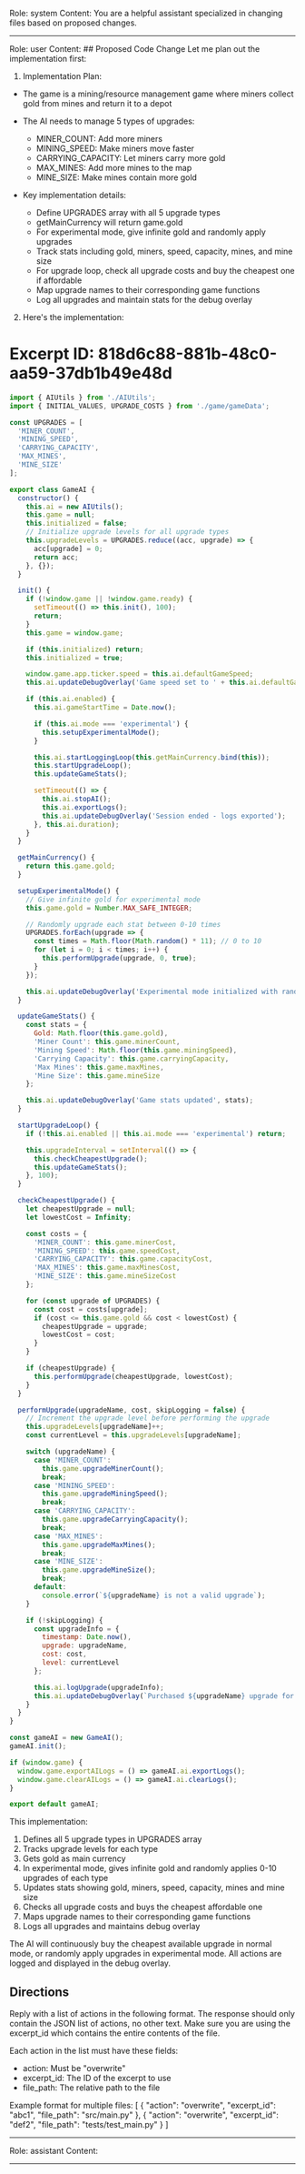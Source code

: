Role: system
Content: You are a helpful assistant specialized in changing files based on proposed changes.
__________________
Role: user
Content: ## Proposed Code Change
Let me plan out the implementation first:

1. Implementation Plan:
- The game is a mining/resource management game where miners collect gold from mines and return it to a depot
- The AI needs to manage 5 types of upgrades:
  * MINER_COUNT: Add more miners
  * MINING_SPEED: Make miners move faster
  * CARRYING_CAPACITY: Let miners carry more gold
  * MAX_MINES: Add more mines to the map
  * MINE_SIZE: Make mines contain more gold

- Key implementation details:
  * Define UPGRADES array with all 5 upgrade types
  * getMainCurrency will return game.gold
  * For experimental mode, give infinite gold and randomly apply upgrades
  * Track stats including gold, miners, speed, capacity, mines, and mine size
  * For upgrade loop, check all upgrade costs and buy the cheapest one if affordable
  * Map upgrade names to their corresponding game functions
  * Log all upgrades and maintain stats for the debug overlay

2. Here's the implementation:

# Excerpt ID: 818d6c88-881b-48c0-aa59-37db1b49e48d
```javascript src/GameAI.js
import { AIUtils } from './AIUtils';
import { INITIAL_VALUES, UPGRADE_COSTS } from './game/gameData';

const UPGRADES = [
  'MINER_COUNT',
  'MINING_SPEED',
  'CARRYING_CAPACITY',
  'MAX_MINES',
  'MINE_SIZE'
];

export class GameAI {
  constructor() {
    this.ai = new AIUtils();
    this.game = null;
    this.initialized = false;
    // Initialize upgrade levels for all upgrade types
    this.upgradeLevels = UPGRADES.reduce((acc, upgrade) => {
      acc[upgrade] = 0;
      return acc;
    }, {});
  }

  init() {
    if (!window.game || !window.game.ready) {
      setTimeout(() => this.init(), 100);
      return;
    }
    this.game = window.game;

    if (this.initialized) return;
    this.initialized = true;

    window.game.app.ticker.speed = this.ai.defaultGameSpeed;
    this.ai.updateDebugOverlay('Game speed set to ' + this.ai.defaultGameSpeed + 'x');

    if (this.ai.enabled) {
      this.ai.gameStartTime = Date.now();

      if (this.ai.mode === 'experimental') {
        this.setupExperimentalMode();
      }

      this.ai.startLoggingLoop(this.getMainCurrency.bind(this));
      this.startUpgradeLoop();
      this.updateGameStats();

      setTimeout(() => {
        this.ai.stopAI();
        this.ai.exportLogs();
        this.ai.updateDebugOverlay('Session ended - logs exported');
      }, this.ai.duration);
    }
  }

  getMainCurrency() {
    return this.game.gold;
  }

  setupExperimentalMode() {
    // Give infinite gold for experimental mode
    this.game.gold = Number.MAX_SAFE_INTEGER;

    // Randomly upgrade each stat between 0-10 times
    UPGRADES.forEach(upgrade => {
      const times = Math.floor(Math.random() * 11); // 0 to 10
      for (let i = 0; i < times; i++) {
        this.performUpgrade(upgrade, 0, true);
      }
    });

    this.ai.updateDebugOverlay('Experimental mode initialized with random upgrades');
  }

  updateGameStats() {
    const stats = {
      Gold: Math.floor(this.game.gold),
      'Miner Count': this.game.minerCount,
      'Mining Speed': Math.floor(this.game.miningSpeed),
      'Carrying Capacity': this.game.carryingCapacity,
      'Max Mines': this.game.maxMines,
      'Mine Size': this.game.mineSize
    };

    this.ai.updateDebugOverlay('Game stats updated', stats);
  }

  startUpgradeLoop() {
    if (!this.ai.enabled || this.ai.mode === 'experimental') return;

    this.upgradeInterval = setInterval(() => {
      this.checkCheapestUpgrade();
      this.updateGameStats();
    }, 100);
  }

  checkCheapestUpgrade() {
    let cheapestUpgrade = null;
    let lowestCost = Infinity;

    const costs = {
      'MINER_COUNT': this.game.minerCost,
      'MINING_SPEED': this.game.speedCost,
      'CARRYING_CAPACITY': this.game.capacityCost,
      'MAX_MINES': this.game.maxMinesCost,
      'MINE_SIZE': this.game.mineSizeCost
    };

    for (const upgrade of UPGRADES) {
      const cost = costs[upgrade];
      if (cost <= this.game.gold && cost < lowestCost) {
        cheapestUpgrade = upgrade;
        lowestCost = cost;
      }
    }

    if (cheapestUpgrade) {
      this.performUpgrade(cheapestUpgrade, lowestCost);
    }
  }

  performUpgrade(upgradeName, cost, skipLogging = false) {
    // Increment the upgrade level before performing the upgrade
    this.upgradeLevels[upgradeName]++;
    const currentLevel = this.upgradeLevels[upgradeName];

    switch (upgradeName) {
      case 'MINER_COUNT':
        this.game.upgradeMinerCount();
        break;
      case 'MINING_SPEED':
        this.game.upgradeMiningSpeed();
        break;
      case 'CARRYING_CAPACITY':
        this.game.upgradeCarryingCapacity();
        break;
      case 'MAX_MINES':
        this.game.upgradeMaxMines();
        break;
      case 'MINE_SIZE':
        this.game.upgradeMineSize();
        break;
      default:
        console.error(`${upgradeName} is not a valid upgrade`);
    }

    if (!skipLogging) {
      const upgradeInfo = {
        timestamp: Date.now(),
        upgrade: upgradeName,
        cost: cost,
        level: currentLevel
      };

      this.ai.logUpgrade(upgradeInfo);
      this.ai.updateDebugOverlay(`Purchased ${upgradeName} upgrade for ${cost} (Level ${currentLevel})`);
    }
  }
}

const gameAI = new GameAI();
gameAI.init();

if (window.game) {
  window.game.exportAILogs = () => gameAI.ai.exportLogs();
  window.game.clearAILogs = () => gameAI.ai.clearLogs();
}

export default gameAI;
```

This implementation:
1. Defines all 5 upgrade types in UPGRADES array
2. Tracks upgrade levels for each type
3. Gets gold as main currency
4. In experimental mode, gives infinite gold and randomly applies 0-10 upgrades of each type
5. Updates stats showing gold, miners, speed, capacity, mines and mine size
6. Checks all upgrade costs and buys the cheapest affordable one
7. Maps upgrade names to their corresponding game functions
8. Logs all upgrades and maintains debug overlay

The AI will continuously buy the cheapest available upgrade in normal mode, or randomly apply upgrades in experimental mode. All actions are logged and displayed in the debug overlay.

## Directions
Reply with a list of actions in the following format. The response should only contain the JSON list of actions, no other text.
Make sure you are using the excerpt_id which contains the entire contents of the file.

Each action in the list must have these fields:
- action: Must be "overwrite"
- excerpt_id: The ID of the excerpt to use
- file_path: The relative path to the file

Example format for multiple files:
[
    {
        "action": "overwrite",
        "excerpt_id": "abc1",
        "file_path": "src/main.py"
    },
    {
        "action": "overwrite",
        "excerpt_id": "def2",
        "file_path": "tests/test_main.py"
    }
]
__________________
Role: assistant
Content: 
__________________
